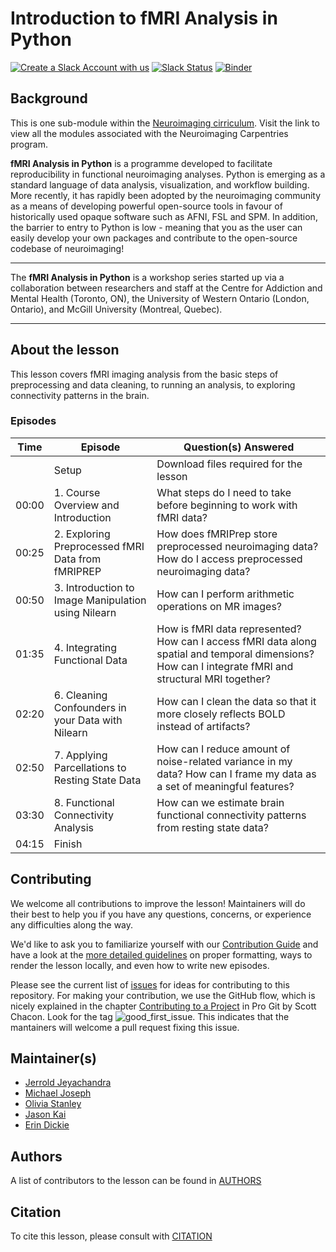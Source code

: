# Introduction to fMRI Analysis in Python

[![Create a Slack Account with us](https://img.shields.io/badge/Create_Slack_Account-The_Carpentries-071159.svg)](https://swc-slack-invite.herokuapp.com/)
[![Slack Status](https://img.shields.io/badge/Slack_Channel-neuroimaging-E01563.svg)](https://swcarpentry.slack.com/messages/CCJBHKCHZ)
[![Binder](https://mybinder.org/badge_logo.svg)](https://mybinder.org/v2/gh/carpentries-incubator/SDC-BIDS-fMRI/gh-pages?urlpath=lab/tree/code)

## Background

This is one sub-module within the [Neuroimaging cirriculum][neuro_cirriculum]. Visit the link to view all the modules associated with the Neuroimaging Carpentries program.

**fMRI Analysis in Python** is a programme developed to facilitate reproducibility in functional neuroimaging analyses. Python is emerging as a standard language of data analysis, visualization, and workflow building. More recently, it has rapidly been adopted by the neuroimaging community as a means of developing powerful open-source tools in favour of historically used opaque software such as AFNI, FSL and SPM. In addition, the barrier to entry to Python is low - meaning that you as the user can easily develop your own packages and contribute to the open-source codebase of neuroimaging!

***

The **fMRI Analysis in Python** is a workshop series started up via a collaboration between researchers and staff at the Centre for Addiction and Mental Health (Toronto, ON), the University of Western Ontario (London, Ontario), and McGill University (Montreal, Quebec).

***

## About the lesson

This lesson covers fMRI imaging analysis from the basic steps of preprocessing and data cleaning, to running an analysis, to exploring connectivity patterns in the brain.

### Episodes

| Time  | Episode                                             | Question(s) Answered                                                                                                                                  | 
| ----- | --------------------------------------------------- | ----------------------------------------------------------------------------------------------------------------------------------------------------- |
|       | Setup                                               | Download files required for the lesson                                                                                                                | 
| 00:00 | 1\. Course Overview and Introduction                 | What steps do I need to take before beginning to work with fMRI data?                                                                                 | 
| 00:25 | 2\. Exploring Preprocessed fMRI Data from fMRIPREP   | How does fMRIPrep store preprocessed neuroimaging data? How do I access preprocessed neuroimaging data?                                               | 
| 00:50 | 3\. Introduction to Image Manipulation using Nilearn | How can I perform arithmetic operations on MR images?                                                                                                 | 
| 01:35 | 4\. Integrating Functional Data                      | How is fMRI data represented? How can I access fMRI data along spatial and temporal dimensions? How can I integrate fMRI and structural MRI together? | 
| 02:20 | 6\. Cleaning Confounders in your Data with Nilearn   | How can I clean the data so that it more closely reflects BOLD instead of artifacts?                                                                  | 
| 02:50 | 7\. Applying Parcellations to Resting State Data     | How can I reduce amount of noise-related variance in my data? How can I frame my data as a set of meaningful features?                                | 
| 03:30 | 8\. Functional Connectivity Analysis                 | How can we estimate brain functional connectivity patterns from resting state data?                                                                   | 
| 04:15 | Finish                                              |                                                                                                                                                       | 

## Contributing

We welcome all contributions to improve the lesson! Maintainers will do their best to help you if you have any
questions, concerns, or experience any difficulties along the way.

We'd like to ask you to familiarize yourself with our [Contribution Guide](CONTRIBUTING.md) and have a look at
the [more detailed guidelines][lesson-example] on proper formatting, ways to render the lesson locally, and even
how to write new episodes.

Please see the current list of [issues](https://github.com/carpentries-incubator/SDC-BIDS-fMRI/issues) for ideas for contributing to this
repository. For making your contribution, we use the GitHub flow, which is
nicely explained in the chapter [Contributing to a Project](https://git-scm.com/book/en/v2/GitHub-Contributing-to-a-Project) in Pro Git
by Scott Chacon.
Look for the tag ![good\_first\_issue](https://img.shields.io/badge/-good%20first%20issue-gold.svg). This indicates that the mantainers will welcome a pull request fixing this issue.

## Maintainer(s)

- [Jerrold Jeyachandra][jerrold_jeyachandra]
- [Michael Joseph][michael_joseph]
- [Olivia Stanley][olivia_stanley]
- [Jason Kai][jason_kai]
- [Erin Dickie][erin_dickie]

## Authors

A list of contributors to the lesson can be found in [AUTHORS](AUTHORS)

## Citation

To cite this lesson, please consult with [CITATION](CITATION)

[neuro_cirriculum]: https://carpentries.org/community-lessons/#neuroimaging
[lesson-example]: https://carpentries.github.io/lesson-example
[jerrold_jeyachandra]: https://github.com/jerdra
[michael_joseph]: https://github.com/josephmje
[olivia_stanley]: https://github.com/ostanley
[jason_kai]: https://github.com/kaitj
[erin_dickie]: https://github.com/edickie



